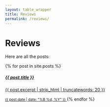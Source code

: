 ```yaml
---
layout: table_wrapper
title: Reviews
permalink: /reviews/
---
```


# Reviews

Here are all the posts:

<div class="list-group">
  {% for post in site.posts %}
    <a href="{{ post.url | relative_url }}" class="list-group-item list-group-item-action">
      <h5 class="mb-1">{{ post.title }}</h5>
      <p class="mb-1">{{ post.excerpt | strip_html | truncatewords: 20 }}</p>
      <small>{{ post.date | date: "%B %d, %Y" }}</small>
    </a>
  {% endfor %}
</div>
